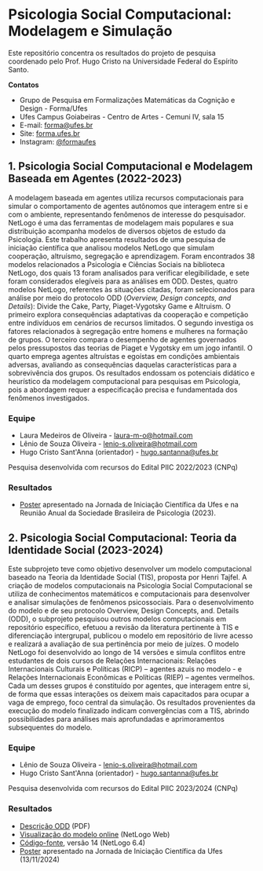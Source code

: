 # Psicologia Social Computacional: Modelagem e Simulação

Este repositório concentra os resultados do projeto de pesquisa coordenado pelo Prof. Hugo Cristo na Universidade Federal do Espírito Santo. 

**Contatos**

* Grupo de Pesquisa em Formalizações Matemáticas da Cognição e Design - Forma/Ufes
* Ufes Campus Goiabeiras - Centro de Artes - Cemuni IV, sala 15
* E-mail: forma@ufes.br
* Site: [forma.ufes.br](https://forma.ufes.br)
* Instagram: [@formaufes](https://instagram.com/formaufes)


## 1. Psicologia Social Computacional e Modelagem Baseada em Agentes (2022-2023)

A modelagem baseada em agentes utiliza recursos computacionais para simular o comportamento de agentes autônomos que interagem entre si e com o ambiente, representando fenômenos de interesse do pesquisador. NetLogo é uma das ferramentas de modelagem mais populares e sua distribuição acompanha modelos de diversos objetos de estudo da Psicologia. Este trabalho apresenta resultados de uma pesquisa de iniciação científica que analisou modelos NetLogo que simulam cooperação, altruísmo, segregação e aprendizagem. Foram encontrados 38 modelos relacionados a Psicologia e Ciências Sociais na biblioteca NetLogo, dos quais 13 foram analisados para verificar elegibilidade, e sete foram considerados elegíveis para as análises em ODD. Destes, quatro modelos NetLogo, referentes às situações citadas, foram selecionados para análise por meio do protocolo ODD (*Overview, Design concepts, and Details*): Divide the Cake, Party, Piaget-Vygotsky Game e Altruism. O primeiro explora consequências adaptativas da cooperação e competição entre indivíduos em cenários de recursos limitados. O segundo investiga os fatores relacionados à segregação entre homens e mulheres na formação de grupos. O terceiro compara o desempenho de agentes governados pelos pressupostos das teorias de Piaget e Vygotsky em um jogo infantil. O quarto emprega agentes altruístas e egoístas em condições ambientais adversas, avaliando as consequências daquelas características para a sobrevivência dos grupos. Os resultados endossam os potenciais didático e heurístico da modelagem computacional para pesquisas em Psicologia, pois a abordagem requer a especificação precisa e fundamentada dos fenômenos investigados.

### Equipe
* Laura Medeiros de Oliveira - laura-m-o@hotmail.com
* Lênio de Souza Oliveira - lenio-s.oliveira@hotmail.com
* Hugo Cristo Sant'Anna (orientador) - hugo.santanna@ufes.br

Pesquisa desenvolvida com recursos do Edital PIIC 2022/2023 (CNPq)

### Resultados

* [Poster](https://github.com/hugocristo/netlogo-tis/blob/main/banner-jornada-ufes-2023.pdf) apresentado na Jornada de Iniciação Científica da Ufes e na Reunião Anual da Sociedade Brasileira de Psicologia (2023).


## 2. Psicologia Social Computacional: Teoria da Identidade Social (2023-2024)

Este subprojeto teve como objetivo desenvolver um modelo computacional baseado na Teoria da Identidade Social (TIS), proposta por Henri Tajfel. A criação de modelos computacionais na Psicologia Social Computacional se utiliza de conhecimentos matemáticos e computacionais para desenvolver e analisar simulações de fenômenos psicossociais. Para o desenvolvimento do modelo e de seu protocolo Overview, Design Concepts, and. Details (ODD), o subprojeto pesquisou outros modelos computacionais em repositório específico, efetuou a revisão da literatura pertinente à TIS e diferenciação intergrupal, publicou o modelo em repositório de livre acesso e realizará a avaliação de sua pertinência por meio de juízes. O modelo NetLogo foi desenvolvido ao longo de 14 versões e simula conflitos entre estudantes de dois cursos de Relações Internacionais: Relações Internacionais Culturais e Políticas (RICP) – agentes azuis no modelo - e Relações Internacionais Econômicas e Políticas (RIEP) – agentes vermelhos. Cada um desses grupos é constituído por agentes, que interagem entre si, de forma que essas interações os deixem mais capacitados para ocupar a vaga de emprego, foco central da simulação. Os resultados provenientes da execução do modelo finalizado indicam convergências com a TIS, abrindo possibilidades para análises mais aprofundadas e aprimoramentos subsequentes do modelo.

### Equipe

* Lênio de Souza Oliveira - lenio-s.oliveira@hotmail.com
* Hugo Cristo Sant'Anna (orientador) - hugo.santanna@ufes.br

Pesquisa desenvolvida com recursos do Edital PIIC 2023/2024 (CNPq)

### Resultados

* [Descrição ODD](https://github.com/hugocristo/netlogo-tis/blob/main/ODD-TIS-v3.pdf) (PDF)
* [Visualização do modelo online](https://netlogoweb.org/launch#https://raw.githubusercontent.com/hugocristo/netlogo-tis/refs/heads/main/modelo-tis.nlogo) (NetLogo Web)
* [Código-fonte](https://github.com/hugocristo/netlogo-tis/blob/main/modelo-tis.nlogo), versão 14 (NetLogo 6.4)
* [Poster](https://github.com/hugocristo/netlogo-tis/blob/main/banner-jornada-ufes-2024.pdf) apresentado na Jornada de Iniciação Científica da Ufes (13/11/2024)
